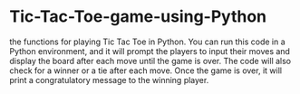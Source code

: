 # Tic-Tac-Toe-game-using-Python

the functions for playing Tic Tac Toe in Python. 
You can run this code in a Python environment, 
and it will prompt the players to input their moves and display the board after each move until the game is over. 
The code will also check for a winner or a tie after each move. Once the game is over, 
it will print a congratulatory message to the winning player.




